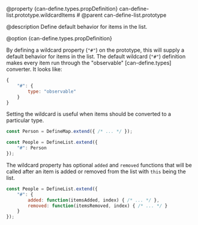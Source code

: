 @property {can-define.types.propDefinition} can-define-list.prototype.wildcardItems #
@parent can-define-list.prototype

@description Define default behavior for items in the list.

@option {can-define.types.propDefinition}

By defining a wildcard property (`"#"`) on the prototype, this will supply a
default behavior for items in the list.  The default wildcard (`"#"`) definition
makes every item run through the "observable" [can-define.types] converter.
It looks like:

```js
{
	"#": {
		type: "observable"
	}
}
```

Setting the wildcard is useful when items should be converted to a particular type.

```js
const Person = DefineMap.extend({ /* ... */ });

const People = DefineList.extend({
	"#": Person
});
```

The wildcard property has optional `added` and `removed` functions that will be called after
an item is added or removed from the list with `this` being the list.

```js
const People = DefineList.extend({
	"#": {
		added: function(itemsAdded, index) { /* ... */ },
		removed: function(itemsRemoved, index) { /* ... */ }
	}
});
```
